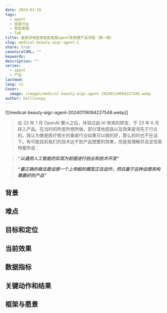 ```yaml
---
date: 2024-01-18
tags:
  - agent
  - 医美行业
  - 智能客服
  - ToB
title: 垂直领域医美智能客服agent体搭建产品流程（第一期）
slug: medical-beauty-aigc-agent-1
share: true
canonicalURL: ""
keywords: 
description: ""
series:
  - agent
  - 产品
lastmod: 
lang: cn
Cover:
  image: /images/medical-beauty-aigc-agent-20240119094227548.webp
author: hellloveyy
---
```

![[medical-beauty-aigc-agent-20240119094227548.webp]]

> 自 23 年 1 月 OpenAI 爆火之后，体验过由 AI 带来的转变，于 23 年 6 月转入产品。在当时的所思所想所做，部分落地思路以及效果是领先于行业的。我认为像是医疗相关的垂直行业如果可以做的好，那么别的也不在话下。有可能目前我们的技术达不到产品想要的效果，但是我理解并且坚信奥特曼所说：

>  ***“以通用人工智能的实现为前提进行创业和技术开发”***

>  ***“最正确的做法是设想一个上帝般的模型正在运作，然后基于这种设想来构建最好的产品”***

## 背景

## 难点

## 目标和定位

## 当前效果

## 数据指标

## 关键动作和结果

## 框架与愿景
